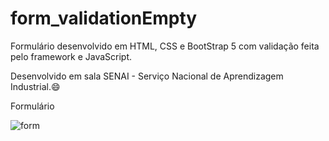 # form_validationEmpty

Formulário desenvolvido em HTML, CSS e BootStrap 5 com validação feita pelo framework e JavaScript.

Desenvolvido em sala SENAI - Serviço Nacional de Aprendizagem Industrial.😄

Formulário 

![form](https://user-images.githubusercontent.com/92833379/149686101-573cdc57-e461-486c-bcfa-debfc6e85488.png)
